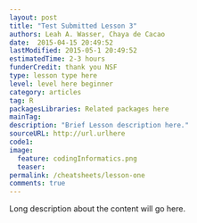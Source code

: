 ```yaml
---
layout: post
title: "Test Submitted Lesson 3"
authors: Leah A. Wasser, Chaya de Cacao
date:  2015-04-15 20:49:52
lastModified: 2015-05-1 20:49:52
estimatedTime: 2-3 hours
funderCredit: thank you NSF
type: lesson type here 
level: level here beginner
category: articles
tag: R
packagesLibraries: Related packages here
mainTag: 
description: "Brief Lesson description here."
sourceURL: http://url.urlhere
code1: 
image:
  feature: codingInformatics.png
  teaser: 
permalink: /cheatsheets/lesson-one
comments: true
---
```


Long description about the content will go here.
